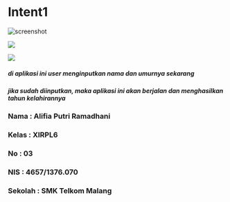 # Intent1


![screenshot](https://s18.postimg.org/ek1yl4a15/Intent1_3.jpg)

![](https://s22.postimg.org/rwovp6ff5/intent1_4.jpg)

![](https://s22.postimg.org/5ikj7cdv5/intent1_5.jpg)


##### di aplikasi ini user menginputkan nama dan umurnya sekarang
##### jika sudah diinputkan, maka aplikasi ini akan berjalan dan menghasilkan tahun kelahirannya

### Nama    : Alifia Putri Ramadhani
### Kelas   : XIRPL6
### No      : 03
### NIS     : 4657/1376.070
### Sekolah : SMK Telkom Malang
